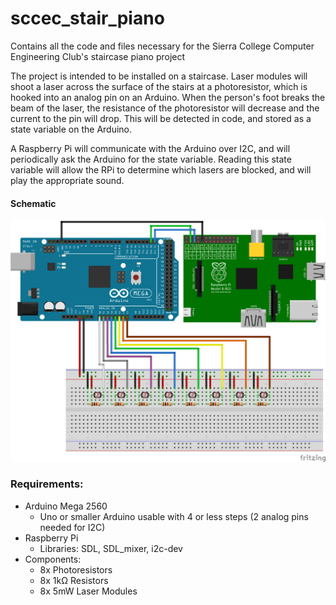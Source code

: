 sccec_stair_piano
=================

Contains all the code and files necessary for the Sierra College Computer Engineering Club's staircase piano project

The project is intended to be installed on a staircase. Laser modules will shoot a laser across the surface of the stairs at a photoresistor, which is hooked into an analog pin on an Arduino. When the person's foot breaks the beam of the laser, the resistance of the photoresistor will decrease and the current to the pin will drop. This will be detected in code, and stored as a state variable on the Arduino.

A Raspberry Pi will communicate with the Arduino over I2C, and will periodically ask the Arduino for the state variable. Reading this state variable will allow the RPi to determine which lasers are blocked, and will play the appropriate sound.

#### Schematic
![Stair Piano Schematic](/docs/schematic_bb.png?raw=true "Stair Piano Schematic")

### Requirements:
* Arduino Mega 2560
  * Uno or smaller Arduino usable with 4 or less steps (2 analog pins needed for I2C)
* Raspberry Pi
  * Libraries: SDL, SDL_mixer, i2c-dev
* Components:
  * 8x Photoresistors
  * 8x 1kΩ Resistors
  * 8x 5mW Laser Modules

